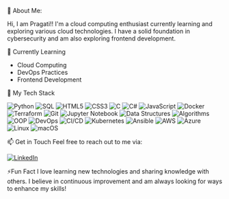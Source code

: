 💫 About Me:


Hi, I am Pragati!!
I'm a cloud computing enthusiast currently learning and exploring various cloud technologies. I have a solid foundation in cybersecurity and am also exploring frontend development. 


🌱 Currently Learning
- Cloud Computing
- DevOps Practices
- Frontend Development


🚀 My Tech Stack

![Python](https://img.shields.io/badge/Python-3776AB?style=for-the-badge&logo=python&logoColor=white)
![SQL](https://img.shields.io/badge/SQL-003B57?style=for-the-badge&logo=mysql&logoColor=white)
![HTML5](https://img.shields.io/badge/HTML5-E34F26?style=for-the-badge&logo=html5&logoColor=white)
![CSS3](https://img.shields.io/badge/CSS3-1572B6?style=for-the-badge&logo=css3&logoColor=white)
![C](https://img.shields.io/badge/C-A8B9CC?style=for-the-badge&logo=c&logoColor=white)
![C#](https://img.shields.io/badge/C%23-239120?style=for-the-badge&logo=c-sharp&logoColor=white)
![JavaScript](https://img.shields.io/badge/JavaScript-F7DF1E?style=for-the-badge&logo=javascript&logoColor=black)
![Docker](https://img.shields.io/badge/Docker-2496ED?style=for-the-badge&logo=docker&logoColor=white)
![Terraform](https://img.shields.io/badge/Terraform-7B42BC?style=for-the-badge&logo=terraform&logoColor=white)
![Git](https://img.shields.io/badge/Git-F05033?style=for-the-badge&logo=git&logoColor=white)
![Jupyter Notebook](https://img.shields.io/badge/Jupyter%20Notebook-F37626?style=for-the-badge&logo=jupyter&logoColor=white)
![Data Structures](https://img.shields.io/badge/Data%20Structures-FF5733?style=for-the-badge&logo=appveyor&logoColor=white) ![Algorithms](https://img.shields.io/badge/Algorithms-DAF7A6?style=for-the-badge&logo=codeigniter&logoColor=black) ![OOP](https://img.shields.io/badge/OOP-C70039?style=for-the-badge&logo=kotlin&logoColor=white) ![DevOps](https://img.shields.io/badge/DevOps-000000?style=for-the-badge&logo=devops&logoColor=white)
![CI/CD](https://img.shields.io/badge/CI%2FCD-000000?style=for-the-badge&logo=circleci&logoColor=white)
![Kubernetes](https://img.shields.io/badge/Kubernetes-326CE5?style=for-the-badge&logo=kubernetes&logoColor=white)
![Ansible](https://img.shields.io/badge/Ansible-EE0000?style=for-the-badge&logo=ansible&logoColor=white)
![AWS](https://img.shields.io/badge/AWS-232F3E?style=for-the-badge&logo=amazon-aws&logoColor=white)
![Azure](https://img.shields.io/badge/Azure-0078D4?style=for-the-badge&logo=microsoft-azure&logoColor=white)
![Linux](https://img.shields.io/badge/Linux-FCC624?style=for-the-badge&logo=linux&logoColor=black)
![macOS](https://img.shields.io/badge/macOS-000000?style=for-the-badge&logo=apple&logoColor=white)



📫 Get in Touch
Feel free to reach out to me via:


[![LinkedIn](https://img.shields.io/badge/LinkedIn-0077B5?style=for-the-badge&logo=linkedin&logoColor=white)](https://www.linkedin.com/in/pragati-palabhavi/)


⚡Fun Fact
I love learning new technologies and sharing knowledge with others. I believe in continuous improvement and am always looking for ways to enhance my skills!

